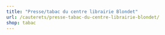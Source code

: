 ```yaml
---
title: "Presse/tabac du centre librairie Blondet"
url: /cauterets/presse-tabac-du-centre-librairie-blondet/
shop: tabac
---
```

